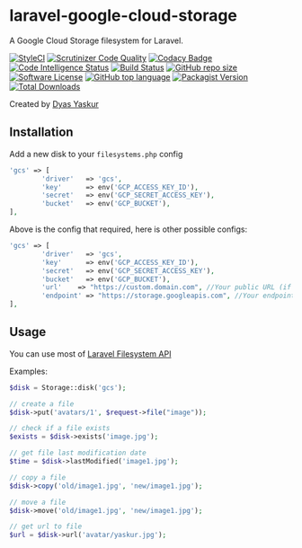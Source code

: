 # laravel-google-cloud-storage

A Google Cloud Storage filesystem for Laravel.

[![StyleCI](https://github.styleci.io/repos/277488235/shield?branch=master)](https://github.styleci.io/repos/277488235?branch=master)
[![Scrutinizer Code Quality](https://scrutinizer-ci.com/g/HalalSoft/laravel-google-cloud-storage/badges/quality-score.png?b=master)](https://scrutinizer-ci.com/g/HalalSoft/laravel-google-cloud-storage/?branch=master)
[![Codacy Badge](https://app.codacy.com/project/badge/Grade/810881222d7f41e7ba0f14998418dc00)](https://www.codacy.com/gh/HalalSoft/laravel-google-cloud-storage?utm_source=github.com&amp;utm_medium=referral&amp;utm_content=HalalSoft/laravel-google-cloud-storage&amp;utm_campaign=Badge_Grade)
[![Code Intelligence Status](https://scrutinizer-ci.com/g/HalalSoft/laravel-google-cloud-storage/badges/code-intelligence.svg?b=master)](https://scrutinizer-ci.com/code-intelligence)
[![Build Status](https://scrutinizer-ci.com/g/HalalSoft/laravel-google-cloud-storage/badges/build.png?b=master)](https://scrutinizer-ci.com/g/HalalSoft/laravel-google-cloud-storage/build-status/master)
[![GitHub repo size](https://img.shields.io/github/repo-size/halalsoft/laravel-google-cloud-storage?label=Repository%20size)](https://github.com/neneone/SnapeBot)
[![Software License](https://img.shields.io/badge/license-MIT-brightgreen.svg?style=flat-square)](LICENSE)
[![GitHub top language](https://img.shields.io/github/languages/top/neneone/SnapeBot?label=PHP)](https://github.com/neneone/SnapeBot)
[![Packagist Version](https://img.shields.io/packagist/v/halalsoft/laravel-google-cloud-storage.svg?style=flat-square)](https://packagist.org/packages/halalsoft/laravel-google-cloud-storage)
[![Total Downloads](https://img.shields.io/packagist/dt/halalsoft/laravel-google-cloud-storage.svg?style=flat-square)](https://packagist.org/packages/halalsoft/laravel-google-cloud-storage)

Created by <a href="https://yaskur.com/" target="_blank">Dyas Yaskur</a>

## Installation
Add a new disk to your `filesystems.php` config

```php
'gcs' => [
        'driver'   => 'gcs',
        'key'      => env('GCP_ACCESS_KEY_ID'),
        'secret'   => env('GCP_SECRET_ACCESS_KEY'),
        'bucket'   => env('GCP_BUCKET'),
],
```

Above is the config that required, here is other possible configs:
```php
'gcs' => [
        'driver'   => 'gcs',
        'key'      => env('GCP_ACCESS_KEY_ID'),
        'secret'   => env('GCP_SECRET_ACCESS_KEY'),
        'bucket'   => env('GCP_BUCKET'),
        'url'    => "https://custom.domain.com", //Your public URL (if you use custom domain or CDN)
        'endpoint' => "https://storage.googleapis.com", //Your endpoint URL (if you use custom driver)
],
```
## Usage
You can use most of [Laravel Filesystem API](https://laravel.com/docs/7.x/filesystem)

Examples:
```php
$disk = Storage::disk('gcs');

// create a file
$disk->put('avatars/1', $request->file("image"));

// check if a file exists
$exists = $disk->exists('image.jpg');

// get file last modification date
$time = $disk->lastModified('image1.jpg');

// copy a file
$disk->copy('old/image1.jpg', 'new/image1.jpg');

// move a file
$disk->move('old/image1.jpg', 'new/image1.jpg');

// get url to file
$url = $disk->url('avatar/yaskur.jpg');

```

